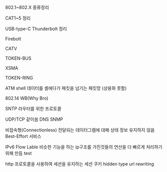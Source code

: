 802.1~802.X  종류정리

CAT1~5 정리

USB-type-C Thunderbolt 정리

Firebolt

CATV

TOKEN-BUS

XSMA

TOKEN-RING

ATM shell
데이터를 셸에다가 패킷을 넘기는 패킷망
(상용화 못함)

802.14 WB(Why Bro)

SNTP
라우터를 위한 프로토콜

UDP/TCP 같이씀
DNS SNMP

비접속형(Connectionless) 
	전달되는 데이터그램에 대해 상태 정보 유지하지 않음
	Best-Effort 서비스

IPv6 Flow Lable
	비슷한 기능을 하는 ip구조를 가진것들의 연산을 더 빠르게 처리하기위해 만듬
test

http 프로토콜을 사용하여 세션을 유지하는 
세션
쿠키
hidden type
url rewriting
